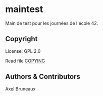 # maintest
Main de test pour les journées de l'école 42.


## Copyright

License: GPL 2.0

Read file [COPYING](COPYING)


## Authors &amp; Contributors

Axel Bruneaux
